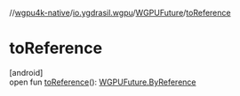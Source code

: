 //[wgpu4k-native](../../../index.md)/[io.ygdrasil.wgpu](../index.md)/[WGPUFuture](index.md)/[toReference](to-reference.md)

# toReference

[android]\
open fun [toReference](to-reference.md)(): [WGPUFuture.ByReference](../../io.ygdrasil.wgpu.android/-w-g-p-u-future/-by-reference/index.md)